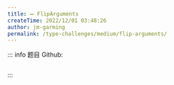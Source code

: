```yaml
---
title: ➖ FlipArguments
createTime: 2022/12/01 03:48:26
author: jm-garming
permalink: /type-challenges/medium/flip-arguments/
---
```


::: info 题目
Github: []()

```ts

```

:::
